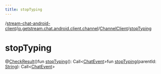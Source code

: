 ```yaml
---
title: stopTyping
---
```

/[stream-chat-android-client](../../index.md)/[io.getstream.chat.android.client.channel](../index.md)/[ChannelClient](index.md)/[stopTyping](stopTyping.md)  
  
  
  
# stopTyping  
@[CheckResult](https://developer.android.com/reference/kotlin/androidx/annotation/CheckResult.html)()fun [stopTyping](stopTyping.md)(): Call&lt;[ChatEvent](../../io.getstream.chat.android.client.events/ChatEvent/index.md)&gt;fun [stopTyping](stopTyping.md)(parentId: [String](https://kotlinlang.org/api/latest/jvm/stdlib/kotlin/-string/index.html)): Call&lt;[ChatEvent](../../io.getstream.chat.android.client.events/ChatEvent/index.md)&gt;
